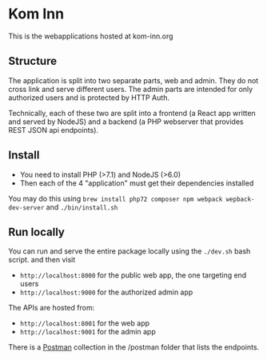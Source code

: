 # Kom Inn

This is the webapplications hosted at kom-inn.org

## Structure

The application is split into two separate parts, web and admin. They do not cross link and serve different
users. The admin parts are intended for only authorized users and is protected by HTTP Auth.

Technically, each of these two are split into a frontend (a React app written and served by NodeJS) and a
backend (a PHP webserver that provides REST JSON api endpoints).

## Install

- You need to install PHP (>7.1) and NodeJS (>6.0)
- Then each of the 4 "application" must get their dependencies installed

You may do this using `brew install php72 composer npm webpack wepback-dev-server` and `./bin/install.sh`

## Run locally

You can run and serve the entire package locally using the `./dev.sh` bash script. and then visit

- `http://localhost:8000` for the public web app, the one targeting end users
- `http://localhost:9000` for the authorized admin app

The APIs are hosted from:

- `http://localhost:8001` for the web app
- `http://localhost:9001` for the admin app

There is a [Postman](http://getpostman.com) collection in the /postman folder that lists the endpoints.
